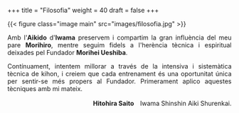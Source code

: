 +++
title = "Filosofia"
weight = 40
draft = false
+++

{{< figure class="image main" src="images/filosofia.jpg" >}}
<div style="text-align: justify">
  Amb l'<strong>Aikido</strong> d'<strong>Iwama</strong>
  preservem i compartim la gran influència del meu pare <strong>Morihiro</strong>, mentre seguim fidels a l'herència tècnica i espiritual deixades pel Fundador <strong>Morihei Ueshiba</strong>.

  Contínuament, intentem millorar a través de la intensiva i sistemàtica tècnica de kihon, i creiem que cada entrenament és una oportunitat única per sentir-se més propers al Fundador. Primerament aplico aquestes tècniques amb mi mateix.

  <p style="text-align:right"><strong>Hitohira Saito</strong>　Iwama Shinshin Aiki Shurenkai.</p>
</div>
